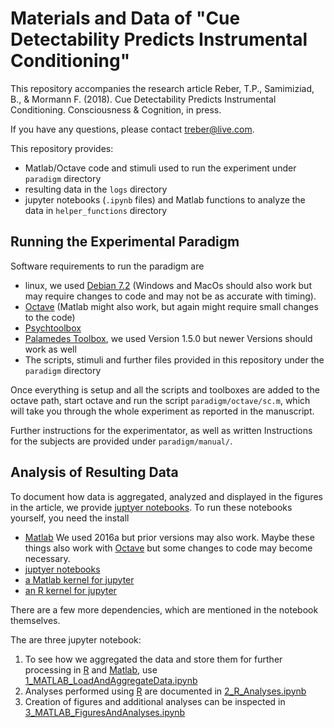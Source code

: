# Materials and Data of "Cue Detectability Predicts Instrumental Conditioning" 

This repository accompanies the research article Reber, T.P., Samimiziad, B., & Mormann F. (2018). Cue Detectability Predicts Instrumental Conditioning. Consciousness & Cognition, in press.

If you have any questions, please contact <treber@live.com>.

This repository provides:

- Matlab/Octave code and stimuli used to run the experiment under `paradigm` directory
- resulting data in the `logs` directory
- jupyter notebooks (`.ipynb` files) and Matlab functions to analyze the data in `helper_functions` directory

## Running the Experimental Paradigm
Software requirements to run the paradigm are

- linux, we used [Debian 7.2](http://www.debian.org) (Windows and MacOs should also work but may require changes to code and may not be as accurate with timing). 
- [Octave](https://www.gnu.org/software/octave/) (Matlab might also work, but again might require small changes to the code)
- [Psychtoolbox](http://psychtoolbox.org/)
- [Palamedes Toolbox](http://www.palamedestoolbox.org/download.html), we used Version 1.5.0 but newer Versions should work as well
- The scripts, stimuli and further files provided in this repository under the `paradigm` directory

Once everything is setup and all the scripts and toolboxes are added to the octave path, start octave and run the script `paradigm/octave/sc.m`, which will take you through the whole experiment as reported in the manuscript. 

Further instructions for the experimentator, as well as written Instructions for the subjects are provided under `paradigm/manual/`.  


## Analysis of Resulting Data
To document how data is aggregated, analyzed and displayed in the figures in the article, we provide [juptyer notebooks](http://www.jupyter.org). To run these notebooks yourself, you need the install 

- [Matlab](http://www.mathworks.com) We used 2016a but prior versions may also work. Maybe these things also work with [Octave](https://www.gnu.org/software/octave/) but some changes to code may become necessary. 
- [juptyer notebooks](http://www.jupyter.org)
- [a Matlab kernel for jupyter](https://github.com/calysto/matlab_kernel)
- [an R kernel for jupyter](https://github.com/IRkernel/IRkernel)

There are a few more dependencies, which are mentioned in the notebook themselves.

The are three jupyter notebook:

1. To see how we aggregated the data and store them for further processing in [R](https://www.r-project.org/) and [Matlab](https://www.mathworks.com/), use  [1_MATLAB_LoadAndAggregateData.ipynb ](http://www.github.com/rebrowski/conditioning/blob/master/1_MATLAB_LoadAndAggregateData.ipynb)
2. Analyses performed using [R](https://www.r-project.org/) are documented in [2_R_Analyses.ipynb ](http://www.github.com/rebrowski/conditioning/blob/master/2_R_Analyses.ipynb)
3. Creation of figures and additional analyses can be inspected in [3_MATLAB_FiguresAndAnalyses.ipynb](http://www.github.com/rebrowski/conditioning/blob/master/3_MATLAB_FiguresAndAnalyses.ipynb)
